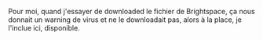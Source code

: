 Pour moi, quand j'essayer de downloaded le fichier de Brightspace, ça nous donnait un warning de virus et ne le downloadait pas, alors à la place, je l'inclue ici, disponible.

